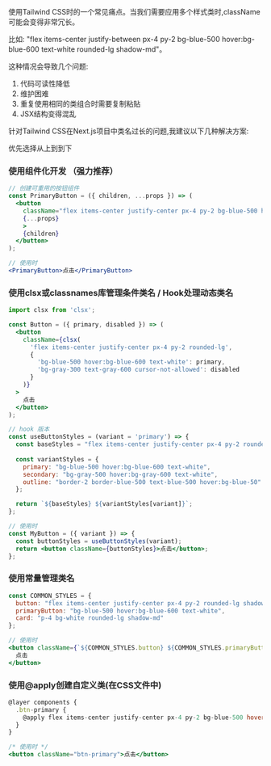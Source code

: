 <font style="color:rgb(38, 38, 38);">使用Tailwind CSS时的一个常见痛点。当我们需要应用多个样式类时,className可能会变得非常冗长。</font>

<font style="color:rgb(38, 38, 38);">比如: "flex items-center justify-between px-4 py-2 bg-blue-500 hover:bg-blue-600 text-white rounded-lg shadow-md"。</font>

<font style="color:rgb(38, 38, 38);">这种情况会导致几个问题:</font>

1. <font style="color:rgb(38, 38, 38);">代码可读性降低</font>
2. <font style="color:rgb(38, 38, 38);">维护困难</font>
3. <font style="color:rgb(38, 38, 38);">重复使用相同的类组合时需要复制粘贴</font>
4. <font style="color:rgb(38, 38, 38);">JSX结构变得混乱</font>

<font style="color:rgb(38, 38, 38);">针对Tailwind CSS在Next.js项目中类名过长的问题,我建议以下几种解决方案:</font>

<font style="color:rgb(38, 38, 38);">优先选择从上到到下</font>

### <font style="color:rgb(38, 38, 38);">使用组件化开发 （强力推荐）</font>
```jsx
// 创建可重用的按钮组件
const PrimaryButton = ({ children, ...props }) => (
  <button 
    className="flex items-center justify-center px-4 py-2 bg-blue-500 hover:bg-blue-600 text-white rounded-lg shadow-md"
    {...props}
    >
    {children}
  </button>
);

// 使用时
<PrimaryButton>点击</PrimaryButton>
```

### <font style="color:rgb(38, 38, 38);">使用clsx或classnames库管理条件类名 / Hook处理动态类名</font>
```jsx
import clsx from 'clsx';

const Button = ({ primary, disabled }) => (
  <button
    className={clsx(
      'flex items-center justify-center px-4 py-2 rounded-lg',
      {
        'bg-blue-500 hover:bg-blue-600 text-white': primary,
        'bg-gray-300 text-gray-600 cursor-not-allowed': disabled
      }
    )}
  >
    点击
  </button>
);

// hook 版本
const useButtonStyles = (variant = 'primary') => {
  const baseStyles = "flex items-center justify-center px-4 py-2 rounded-lg";
  
  const variantStyles = {
    primary: "bg-blue-500 hover:bg-blue-600 text-white",
    secondary: "bg-gray-500 hover:bg-gray-600 text-white",
    outline: "border-2 border-blue-500 text-blue-500 hover:bg-blue-50"
  };

  return `${baseStyles} ${variantStyles[variant]}`;
};

// 使用时
const MyButton = ({ variant }) => {
  const buttonStyles = useButtonStyles(variant);
  return <button className={buttonStyles}>点击</button>;
};
```

### <font style="color:rgb(38, 38, 38);">使用常量管理类名</font>
```jsx
const COMMON_STYLES = {
  button: "flex items-center justify-center px-4 py-2 rounded-lg shadow-md",
  primaryButton: "bg-blue-500 hover:bg-blue-600 text-white",
  card: "p-4 bg-white rounded-lg shadow-md"
};

// 使用时
<button className={`${COMMON_STYLES.button} ${COMMON_STYLES.primaryButton}`}>
  点击
</button>
```

### <font style="color:rgb(38, 38, 38);">使用@apply创建自定义类(在CSS文件中)</font>
```jsx
@layer components {
  .btn-primary {
    @apply flex items-center justify-center px-4 py-2 bg-blue-500 hover:bg-blue-600 text-white rounded-lg shadow-md;
  }
}

/* 使用时 */
<button className="btn-primary">点击</button>
```








































